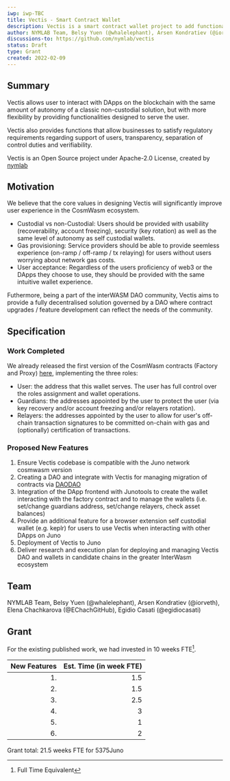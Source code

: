 ```yaml
---
iwp: iwp-TBC
title: Vectis - Smart Contract Wallet
description: Vectis is a smart contract wallet project to add functionality for users of DApps to manage their keys by allowing for recovery and account freeze, whilst preserving user control, and enabling relayer capability for gas provisioning.
author: NYMLAB Team, Belsy Yuen (@whalelephant), Arsen Kondratiev (@iorveth), Elena Chachkarova (@EChachGitHub), Egidio Casati (@egidiocasati)
discussions-to: https://github.com/nymlab/vectis
status: Draft
type: Grant
created: 2022-02-09
---
```


## Summary

Vectis allows user to interact with DApps on the blockchain with the same amount of autonomy of a classic non-custodial solution, but with more flexibility by providing functionalities designed to serve the user.

Vectis also provides functions that allow businesses to satisfy regulatory requirements regarding support of users, transparency, separation of control duties and verifiability.

Vectis is an Open Source project under Apache-2.0 License, created by [nymlab](https:/www.nymlab.it)

## Motivation

We believe that the core values in designing Vectis will significantly improve user experience in the CosmWasm ecosystem.

- Custodial vs non-Custodial: Users should be provided with usability (recoverability, account freezing), security (key rotation) as well as the same level of autonomy as self custodial wallets.
- Gas provisioning: Service providers should be able to provide seemless experience (on-ramp / off-ramp / tx relaying) for users without users worrying about network gas costs.
- User acceptance: Regardless of the users proficiency of web3 or the DApps they choose to use, they should be provided with the same intuitive wallet experience.

Futhermore, being a part of the interWASM DAO community,
Vectis aims to provide a fully decentralised solution governed by a DAO where contract upgrades / feature development can reflect the needs of the community.

## Specification

### Work Completed

We already released the first version of the CosmWasm contracts (Factory and Proxy) [here](https://github.com/nymlab/vectis), implementing the three roles:

- User: the address that this wallet serves. The user has full control over the roles assignment and wallet operations.
- Guardians: the addresses appointed by the user to protect the user (via key recovery and/or account freezing and/or relayers rotation).
- Relayers: the addresses appointed by the user to allow for user's off-chain transaction signatures to be committed on-chain with gas and (optionally) certification of transactions.

### Proposed New Features

1. Ensure Vectis codebase is compatible with the Juno network cosmwasm version
1. Creating a DAO and integrate with Vectis for managing migration of contracts via [DAODAO](https://daodao.zone/)
1. Integration of the DApp frontend with Junotools to create the wallet interacting with the factory contract and to manage the wallets (i.e. set/change guardians address, set/change relayers, check asset balances)
1. Provide an additional feature for a browser extension self custodial wallet (e.g. keplr) for users to use Vectis when interacting with other DApps on Juno
1. Deployment of Vectis to Juno
1. Deliver research and execution plan for deploying and managing Vectis DAO and wallets in candidate chains in the greater InterWasm ecosystem

## Team

NYMLAB Team, Belsy Yuen (@whalelephant), Arsen Kondratiev (@iorveth), Elena Chachkarova (@EChachGitHub), Egidio Casati (@egidiocasati)

## Grant

For the existing published work, we had invested in 10 weeks FTE[^1].

| New Features | Est. Time (in week FTE) |
| -----------: | ----------------------: |
|           1. |                     1.5 |
|           2. |                     1.5 |
|           3. |                     2.5 |
|           4. |                       3 |
|           5. |                       1 |
|           6. |                       2 |

Grant total: 21.5 weeks FTE for 5375Juno

[^1]: Full Time Equivalent
